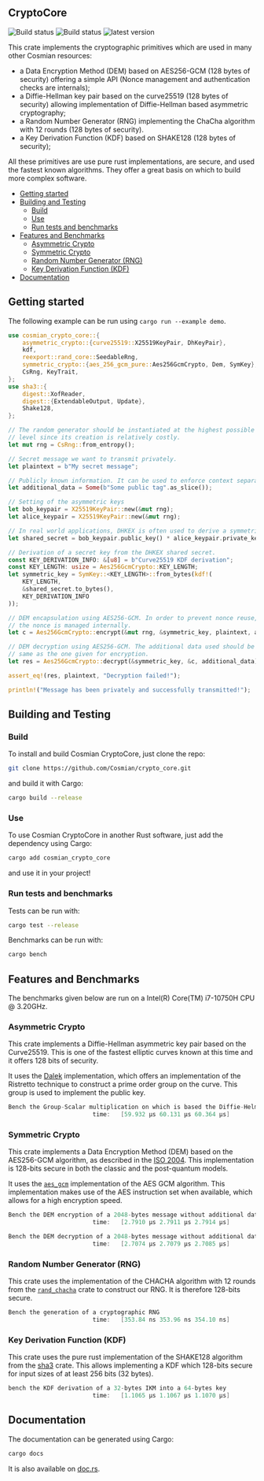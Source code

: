 ## CryptoCore

![Build status](https://github.com/Cosmian/crypto_core/actions/workflows/ci.yml/badge.svg)
![Build status](https://github.com/Cosmian/crypto_core/actions/workflows/audit.yml/badge.svg)
![latest version](<https://img.shields.io/crates/v/cosmian_crypto_core.svg>)

This crate implements the cryptographic primitives which are used in many other
Cosmian resources:

- a Data Encryption Method (DEM) based on AES256-GCM (128 bytes of security)
  offering a simple API (Nonce management and authentication checks are internals);
- a Diffie-Hellman key pair based on the curve25519 (128 bytes of security)
  allowing implementation of Diffie-Hellman based asymmetric cryptography;
- a Random Number Generator (RNG) implementing the ChaCha algorithm with 12
  rounds (128 bytes of security).
- a Key Derivation Function (KDF) based on SHAKE128 (128 bytes of security);

All these primitives are use pure rust implementations, are secure, and used
the fastest known algorithms. They offer a great basis on which to build more
complex software.

<!-- toc -->

- [Getting started](#getting-started)
- [Building and Testing](#building-and-testing)
  - [Build](#build)
  - [Use](#use)
  - [Run tests and benchmarks](#run-tests-and-benchmarks)
- [Features and Benchmarks](#features-and-benchmarks)
  - [Asymmetric Crypto](#asymmetric-crypto)
  - [Symmetric Crypto](#symmetric-crypto)
  - [Random Number Generator (RNG)](#random-number-generator-rng)
  - [Key Derivation Function (KDF)](#key-derivation-function-kdf)
- [Documentation](#documentation)

<!-- tocstop -->

## Getting started

The following example can be run using `cargo run --example demo`.

```rust
use cosmian_crypto_core::{
    asymmetric_crypto::{curve25519::X25519KeyPair, DhKeyPair},
    kdf,
    reexport::rand_core::SeedableRng,
    symmetric_crypto::{aes_256_gcm_pure::Aes256GcmCrypto, Dem, SymKey},
    CsRng, KeyTrait,
};
use sha3::{
    digest::XofReader,
    digest::{ExtendableOutput, Update},
    Shake128,
};

// The random generator should be instantiated at the highest possible
// level since its creation is relatively costly.
let mut rng = CsRng::from_entropy();

// Secret message we want to transmit privately.
let plaintext = b"My secret message";

// Publicly known information. It can be used to enforce context separation.
let additional_data = Some(b"Some public tag".as_slice());

// Setting of the asymmetric keys
let bob_keypair = X25519KeyPair::new(&mut rng);
let alice_keypair = X25519KeyPair::new(&mut rng);

// In real world applications, DHKEX is often used to derive a symmetric key.
let shared_secret = bob_keypair.public_key() * alice_keypair.private_key();

// Derivation of a secret key from the DHKEX shared secret.
const KEY_DERIVATION_INFO: &[u8] = b"Curve25519 KDF derivation";
const KEY_LENGTH: usize = Aes256GcmCrypto::KEY_LENGTH;
let symmetric_key = SymKey::<KEY_LENGTH>::from_bytes(kdf!(
    KEY_LENGTH,
    &shared_secret.to_bytes(),
    KEY_DERIVATION_INFO
));

// DEM encapsulation using AES256-GCM. In order to prevent nonce reuse,
// the nonce is managed internally.
let c = Aes256GcmCrypto::encrypt(&mut rng, &symmetric_key, plaintext, additional_data).unwrap();

// DEM decryption using AES256-GCM. The additional data used should be the
// same as the one given for encryption.
let res = Aes256GcmCrypto::decrypt(&symmetric_key, &c, additional_data).unwrap();

assert_eq!(res, plaintext, "Decryption failed!");

println!("Message has been privately and successfully transmitted!");
```

## Building and Testing

### Build

To install and build Cosmian CryptoCore, just clone the repo:

```bash
git clone https://github.com/Cosmian/crypto_core.git
```

and build it with Cargo:

```bash
cargo build --release
```

### Use

To use Cosmian CryptoCore in another Rust software, just add the dependency
using Cargo:

```bash
cargo add cosmian_crypto_core
```

and use it in your project!

### Run tests and benchmarks

Tests can be run with:

```bash
cargo test --release
```

Benchmarks can be run with:

```bash
cargo bench
```

## Features and Benchmarks

The benchmarks given below are run on a Intel(R) Core(TM) i7-10750H CPU @ 3.20GHz.

### Asymmetric Crypto

This crate implements a Diffie-Hellman asymmetric key pair based on the
Curve25519. This is one of the fastest elliptic curves known at this time and
it offers 128 bits of security.

It uses the [Dalek](https://github.com/dalek-cryptography/curve25519-dalek)
implementation, which offers an implementation of the Ristretto technique to
construct a prime order group on the curve. This group is used to implement
the public key.

```c
Bench the Group-Scalar multiplication on which is based the Diffie-Helman key exchange
                        time:   [59.932 µs 60.131 µs 60.364 µs]
```

### Symmetric Crypto

This crate implements a Data Encryption Method (DEM) based on the AES256-GCM
algorithm, as described in the [ISO 2004](https://www.shoup.net/iso/std6.pdf).
This implementation is 128-bits secure in both the classic and the post-quantum
models.

It uses the [`aes_gcm`](https://docs.rs/aes-gcm/latest/aes_gcm/index.html)
implementation of the AES GCM algorithm. This implementation makes use of the
AES instruction set when available, which allows for a high encryption speed.

```c
Bench the DEM encryption of a 2048-bytes message without additional data
                        time:   [2.7910 µs 2.7911 µs 2.7914 µs]

Bench the DEM decryption of a 2048-bytes message without additional data
                        time:   [2.7074 µs 2.7079 µs 2.7085 µs]
```

### Random Number Generator (RNG)

This crate uses the implementation of the CHACHA algorithm with 12 rounds from
the [`rand_chacha`](https://rust-random.github.io/rand/rand_chacha/index.html)
crate to construct our RNG. It is therefore 128-bits secure.

```c
Bench the generation of a cryptographic RNG
                        time:   [353.84 ns 353.96 ns 354.10 ns]
```

### Key Derivation Function (KDF)

This crate uses the pure rust implementation of the SHAKE128 algorithm from the
[sha3](https://docs.rs/sha3/latest/sha3) crate. This allows implementing a KDF
which 128-bits secure for input sizes of at least 256 bits (32 bytes).

```c
bench the KDF derivation of a 32-bytes IKM into a 64-bytes key
                        time:   [1.1065 µs 1.1067 µs 1.1070 µs]
```

## Documentation

The documentation can be generated using Cargo:

```bash
cargo docs
```

It is also available on
[doc.rs](https://docs.rs/cosmian_crypto_core/latest/cosmian_crypto_core/).
